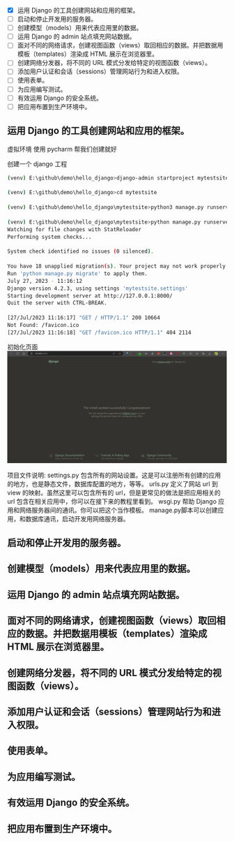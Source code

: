 - [x] 运用 Django 的工具创建网站和应用的框架。
- [ ] 启动和停止开发用的服务器。
- [ ] 创建模型（models）用来代表应用里的数据。
- [ ] 运用 Django 的 admin 站点填充网站数据。
- [ ] 面对不同的网络请求，创建视图函数（views）取回相应的数据。并把数据用模板（templates）渲染成 HTML 展示在浏览器里。
- [ ] 创建网络分发器，将不同的 URL 模式分发给特定的视图函数（views）。
- [ ] 添加用户认证和会话（sessions）管理网站行为和进入权限。
- [ ] 使用表单。
- [ ] 为应用编写测试。
- [ ] 有效运用 Django 的安全系统。
- [ ] 把应用布置到生产环境中。

## 运用 Django 的工具创建网站和应用的框架。

虚拟环境 使用 pycharm 帮我们创建就好

创建一个 django 工程

```bash
(venv) E:\github\demo\hello_django>django-admin startproject mytestsite

(venv) E:\github\demo\hello_django>cd mytestsite

(venv) E:\github\demo\hello_django\mytestsite>python3 manage.py runserver

(venv) E:\github\demo\hello_django\mytestsite>python manage.py runserver
Watching for file changes with StatReloader
Performing system checks...

System check identified no issues (0 silenced).

You have 18 unapplied migration(s). Your project may not work properly until you apply the migrations for app(s): admin, auth, contenttypes, sessions.
Run 'python manage.py migrate' to apply them.
July 27, 2023 - 11:16:12
Django version 4.2.3, using settings 'mytestsite.settings'
Starting development server at http://127.0.0.1:8000/
Quit the server with CTRL-BREAK.

[27/Jul/2023 11:16:17] "GET / HTTP/1.1" 200 10664
Not Found: /favicon.ico
[27/Jul/2023 11:16:18] "GET /favicon.ico HTTP/1.1" 404 2114

```

初始化页面
![](https://raw.githubusercontent.com/HongXiaoHong/images/main/picture/20230727112137.png)

项目文件说明:
settings.py 包含所有的网站设置。这是可以注册所有创建的应用的地方，也是静态文件，数据库配置的地方，等等。
urls.py 定义了网站 url 到 view 的映射。虽然这里可以包含所有的 url，但是更常见的做法是把应用相关的 url 包含在相关应用中，你可以在接下来的教程里看到。
wsgi.py 帮助 Django 应用和网络服务器间的通讯。你可以把这个当作模板。
manage.py脚本可以创建应用，和数据库通讯，启动开发用网络服务器。

## 启动和停止开发用的服务器。

## 创建模型（models）用来代表应用里的数据。

## 运用 Django 的 admin 站点填充网站数据。

## 面对不同的网络请求，创建视图函数（views）取回相应的数据。并把数据用模板（templates）渲染成 HTML 展示在浏览器里。

## 创建网络分发器，将不同的 URL 模式分发给特定的视图函数（views）。

## 添加用户认证和会话（sessions）管理网站行为和进入权限。

## 使用表单。

## 为应用编写测试。

## 有效运用 Django 的安全系统。

## 把应用布置到生产环境中。
